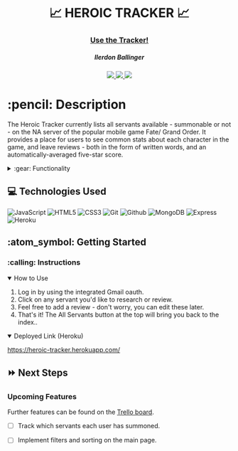 <div align="center">
   <h1>📈 HEROIC TRACKER 📈</h1>
   <h3><a href="https://heroic-tracker.herokuapp.com/">Use the Tracker!</a></h3>
   <h5>Ilerdon Ballinger</h5>                             
   <a href="https://github.com/iballinger/" target="_blank">
      <img src="https://img.shields.io/badge/-Portfolio:_user.github.io-darkgreen?style=flat&logo=medium"/>
   </a>
   <a href="https://www.linkedin.com/in/ilerdon-ballinger/" target="_blank">
      <img src="https://img.shields.io/badge/-linkedin.com/in/user-blue?style=flat&``logo=Linkedin&logoColor=white">
   </a> 
   <a href="mailto:ilerdonballinger@gmail.com" target="_blank">
      <img src="https://img.shields.io/badge/-user@gmail.com-c14438?style=flat&logo=Gmail&``logoColor=white">
   </a>
<!--    <a href="https://medium.com/@user">
      <img src="https://img.shields.io/badge/-medium.com/@user-black?style=flat&logo=medium">
   </a> -->
</div>

<h1>:pencil: Description</h1>
<p>The Heroic Tracker currently lists all servants available - summonable or not - on the NA server of the popular mobile game Fate/ Grand Order. It provides a place for users to see common stats about each character in the game, and leave reviews - both in the form of written words, and an automatically-averaged five-star score.</p>

<details>
<summary> :gear: Functionality</summary>

| Description | Screenshot |
|------------ | ------------|
| <h3 align="center">Landing Page</h3> | <img src="https://i.imgur.com/wp7nYB6.png" width="700"/> |
| <h3 align="center">Servant Index</h3> | <img src="https://i.imgur.com/TB9T04t.png" width="700"/> |
| <h3 align="center">Servant Page</h3> | <img src="https://i.imgur.com/9hoT0VF.png" width="700"/> |
</details>

## :computer: Technologies Used

![JavaScript](https://img.shields.io/badge/-JavaScript-333?style=flat&logo=javascript) 
![HTML5](https://img.shields.io/badge/-HTML5-333?style=flat&logo=html5)
![CSS3](https://img.shields.io/badge/-CSS-333?style=flat&logo=css3)
![Git](https://img.shields.io/badge/-Git-333?style=flat&logo=git)
![Github](https://img.shields.io/badge/-GitHub-333?style=flat&logo=github)
![MongoDB](https://img.shields.io/badge/-MongoDB-333?style=flat&logo=mongodb)
![Express](https://img.shields.io/badge/-Express-333?style=flat&logo=express)
![Heroku](https://img.shields.io/badge/-Heroku-333?style=flat&logo=heroku)


<h2> :atom_symbol: Getting Started </h2>

<h3> :calling: Instructions </h3>
<details open>
<summary>How to Use</summary>
<ol>
<li>Log in by using the integrated Gmail oauth.</li>
<li>Click on any servant you'd like to research or review.</li>
<li>Feel free to add a review - don't worry, you can edit these later.</li>
<li>That's it! The All Servants button at the top will bring you back to the index..</li>
</ol>
</details>

<details open>   
<summary>Deployed Link (Heroku)</summary>
<p><a href="https://heroic-tracker.herokuapp.com/">https://heroic-tracker.herokuapp.com/</a></p>
</details>

## :fast_forward: Next Steps   

### Upcoming Features

Further features can be found on the <a href="https://trello.com/b/gU6Trd9E/project-2" target="_blank">Trello board</a>.

- [ ] Track which servants each user has summoned.
- [ ] Implement filters and sorting on the main page.
  
